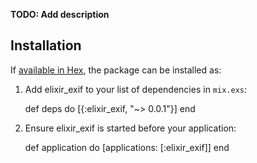 
**TODO: Add description**

## Installation

If [available in Hex](https://hex.pm/docs/publish), the package can be installed as:

  1. Add elixir_exif to your list of dependencies in `mix.exs`:

        def deps do
          [{:elixir_exif, "~> 0.0.1"}]
        end

  2. Ensure elixir_exif is started before your application:

        def application do
          [applications: [:elixir_exif]]
        end
